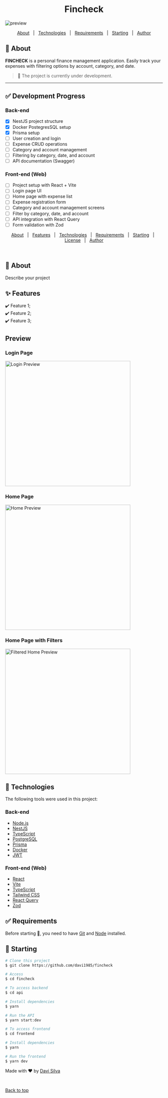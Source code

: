 <h1 align="center">Fincheck</h1>
<img src=".git/screenshots/preview.png" alt="preview">

<p align="center">
  <a href="#dart-about">About</a> &#xa0; | &#xa0; 
  <a href="#rocket-technologies">Technologies</a> &#xa0; | &#xa0;
  <a href="#white_check_mark-requirements">Requirements</a> &#xa0; | &#xa0;
  <a href="#checkered_flag-starting">Starting</a> &#xa0; | &#xa0;
  <a href="https://github.com/davi1985" target="_blank">Author</a>
</p>

## :dart: About

**FINCHECK** is a personal finance management application. Easily track your expenses with filtering options by account, category, and date.

> 🚧 The project is currently under development.

---

## ✅ Development Progress

### Back-end

- [x] NestJS project structure
- [x] Docker PostegresSQL setup
- [x] Prisma setup
- [ ] User creation and login
- [ ] Expense CRUD operations
- [ ] Category and account management
- [ ] Filtering by category, date, and account
- [ ] API documentation (Swagger)

### Front-end (Web)

- [ ] Project setup with React + Vite
- [ ] Login page UI
- [ ] Home page with expense list
- [ ] Expense registration form
- [ ] Category and account management screens
- [ ] Filter by category, date, and account
- [ ] API integration with React Query
- [ ] Form validation with Zod

<p align="center">
  <a href="#dart-about">About</a> &#xa0; | &#xa0; 
  <a href="#sparkles-features">Features</a> &#xa0; | &#xa0;
  <a href="#rocket-technologies">Technologies</a> &#xa0; | &#xa0;
  <a href="#white_check_mark-requirements">Requirements</a> &#xa0; | &#xa0;
  <a href="#checkered_flag-starting">Starting</a> &#xa0; | &#xa0;
  <a href="#memo-license">License</a> &#xa0; | &#xa0;
  <a href="https://github.com/{{YOUR_GITHUB_USERNAME}}" target="_blank">Author</a>
</p>

<br>

## :dart: About

Describe your project

## :sparkles: Features

:heavy_check_mark: Feature 1;\
:heavy_check_mark: Feature 2;\
:heavy_check_mark: Feature 3;

## Preview

### Login Page

<img src=".git/screenshots/login.jpg"  alt="Login Preview" width="400px">

### Home Page

<img img src=".git/screenshots/home.jpg"  alt="Home Preview" width="400px">

### Home Page with Filters

<img  src=".git/screenshots/modal.png"  alt="Filtered Home Preview" width="400px">

## :rocket: Technologies

The following tools were used in this project:

### Back-end

- [Node.js](https://nodejs.org/en/)
- [NestJS](https://nestjs.com/)
- [TypeScript](https://www.typescriptlang.org/)
- [PostgreSQL](https://www.postgresql.org/)
- [Prisma](https://www.prisma.io/)
- [Docker](https://www.docker.com/)
- [JWT](https://jwt.io/)

### Front-end (Web)

- [React](https://reactjs.org/)
- [Vite](https://vitejs.dev/)
- [TypeScript](https://www.typescriptlang.org/)
- [Tailwind CSS](https://tailwindcss.com/)
- [React Query](https://tanstack.com/query/latest)
- [Zod](https://zod.dev/)

## :white_check_mark: Requirements

Before starting :checkered_flag:, you need to have [Git](https://git-scm.com) and [Node](https://nodejs.org/en/) installed.

## :checkered_flag: Starting

```bash
# Clone this project
$ git clone https://github.com/davi1985/fincheck

# Access
$ cd fincheck

# To access backend
$ cd api

# Install dependencies
$ yarn

# Run the API
$ yarn start:dev

# To access frontend
$ cd frontend

# Install dependencies
$ yarn

# Run the frontend
$ yarn dev
```

Made with :heart: by <a href="https://github.com/davi1985" target="_blank">Davi Silva</a>

&#xa0;

<a href="#top">Back to top</a>

